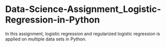 # Data-Science-Assignment_Logistic-Regression-in-Python
In this assignment, logistic regression and regularized logistic regression is applied on multiple data sets in Python.
